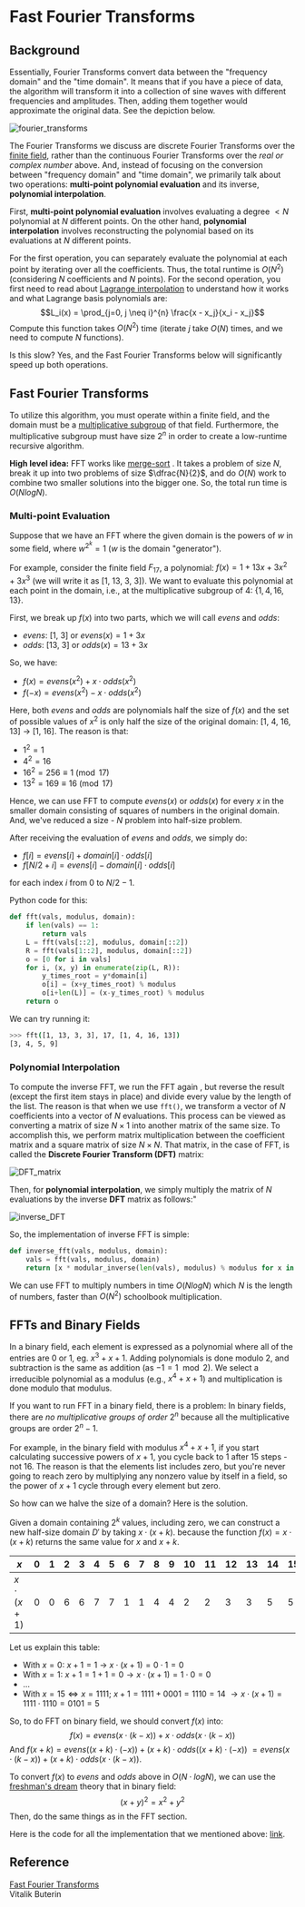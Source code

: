 # Fast Fourier Transforms

## Background

Essentially,  Fourier Transforms convert data between the
"frequency domain" and the "time domain". It means that if you have a piece of data, the algorithm will transform it into a
collection of sine waves with different frequencies and amplitudes. Then, adding them together would approximate the
original data. See the depiction below.

![fourier_transforms](attachments/fourier_transforms.png)

The Fourier Transforms we discuss are discrete Fourier Transforms over the [finite field](./prime_or_finite_fields.md), rather than the
continuous Fourier Transforms over the *real or complex number* above. And, instead of focusing on the conversion between
"frequency domain" and "time domain", we primarily talk about two operations: **multi-point polynomial evaluation** and its
inverse, **polynomial interpolation**.

First, **multi-point polynomial evaluation** involves evaluating a degree $\lt N$ polynomial at $N$
different points. On the other hand, **polynomial interpolation** involves reconstructing the
polynomial based on its evaluations at $N$ different points.

For the first operation, you can separately evaluate the polynomial at each point by iterating over all the coefficients.
Thus, the total runtime is $O(N^2)$ (considering $N$ coefficients and $N$ points).
For the second operation, you first need to read about [Lagrange interpolation](./lagrange_interpolation.md) to understand how it
works and what Lagrange basis polynomials are:
$$L_i(x) = \prod_{j=0, j \neq i}^{n} \frac{x - x_j}{x_i - x_j}$$
Compute this function takes $O(N^2)$ time (iterate $j$ take $O(N)$ times, and we need to compute $N$ functions).

Is this slow? Yes, and the Fast Fourier Transforms below will significantly speed up both operations.

## Fast Fourier Transforms

To utilize this algorithm, you must operate within a finite field, and the domain must be
a [multiplicative subgroup](./prime_or_finite_fields) of that field. Furthermore, the multiplicative subgroup must
have size $2^n$ in order to create a low-runtime recursive algorithm.

**High level idea:**
FFT works like [merge-sort](https://www.geeksforgeeks.org/merge-sort/) . It takes a problem of size $N$, break it up into two problems
of size $\dfrac{N}{2}$, and do $O(N)$ work to combine two smaller solutions into the bigger one. So, the total run time is $O(NlogN)$.

### Multi-point Evaluation

Suppose that we have an FFT where the given domain is the powers of $w$ in some field, where $w^{2^k} = 1$ ($w$ is the domain
"generator").

For example, consider the finite field $F_{17}$, a polynomial: $f(x) = 1 + 13x + 3x^2 + 3x^3$ (we will write it as \[1, 13, 3, 3\]).
We want to evaluate this polynomial at each point in the domain, i.e., at the multiplicative subgroup of $4$:
$\lbrace 1, 4, 16, 13 \rbrace$.

First, we break up $f(x)$ into two parts, which we will call $evens$ and $odds$:

- $evens$: \[1, 3\] or  $evens(x) = 1 + 3x$
- $odds$: \[13, 3\] or $odds(x) = 13 + 3x$

So, we have:  

- $f(x) = evens(x^2) + x \cdot odds(x^2)$
- $f(-x) = evens(x^2) - x \cdot odds(x^2)$

Here, both $evens$ and $odds$ are polynomials half the size of $f(x)$ and the set of possible values of $x^2$ is only half the size of
the original domain: \[1, 4, 16, 13\] $\to$ \[1, 16\]. The reason is that:

- $1^2 = 1$
- $4^2 = 16$
- $16^2 = 256 \equiv 1\pmod {17}$
- $13^2 = 169 \equiv 16 \pmod {17}$

Hence, we can use FFT to compute $evens(x)$ or $odds(x)$ for every $x$ in the smaller domain consisting of squares of numbers in the
original domain. And, we've reduced a size - $N$ problem into half-size problem.

After receiving the evaluation of $evens$ and $odds$, we simply do:

- $f[i] = evens[i] + domain[i] \cdot odds[i]$
- $f[N/2 + i] = evens[i] - domain[i] \cdot odds[i]$

for each index $i$ from $0$ to $N/2 - 1$.

Python code for this:

```python
def fft(vals, modulus, domain):
    if len(vals) == 1:
        return vals
    L = fft(vals[::2], modulus, domain[::2])
    R = fft(vals[1::2], modulus, domain[::2])
    o = [0 for i in vals]
    for i, (x, y) in enumerate(zip(L, R)):
        y_times_root = y*domain[i]
        o[i] = (x+y_times_root) % modulus
        o[i+len(L)] = (x-y_times_root) % modulus
    return o
```

We can try running it:

``` bash
>>> fft([1, 13, 3, 3], 17, [1, 4, 16, 13])
[3, 4, 5, 9]
```

### Polynomial Interpolation

To compute the inverse FFT, we run the FFT again , but reverse the result (except the first item stays in place) and divide every
value by the length of the list. The reason is that when we use `fft()`, we transform a vector
of $N$ coefficients into a vector of $N$ evaluations. This process can be viewed as converting
a matrix of size $N \times 1$ into another matrix of the same size.  To accomplish this,
we perform matrix multiplication between the coefficient matrix and a square matrix of
size $N \times N$. That matrix, in the case of FFT, is called the **Discrete Fourier Transform (DFT)** matrix:

![DFT_matrix](attachments/dft_matrix.png)

Then, for **polynomial interpolation**, we simply multiply the matrix of $N$ evaluations by the inverse
**DFT** matrix as follows:"

![inverse_DFT](attachments/inverse_dft.png)

So, the implementation of inverse FFT is simple:

```python
def inverse_fft(vals, modulus, domain):
    vals = fft(vals, modulus, domain)
    return [x * modular_inverse(len(vals), modulus) % modulus for x in [vals[0]] + vals[1:][::-1]]
```

We can use FFT to multiply numbers in time $O(NlogN)$ which $N$ is the length of numbers, faster than $O(N^2)$ schoolbook
multiplication.

## FFTs and Binary Fields

In a binary field, each element is expressed as a polynomial where all of the entries are 0 or 1, eg. $x^3+x+1$. Adding polynomials
is done modulo 2, and subtraction is the same as addition (as $−1=1 \mod2$). We select a irreducible polynomial as a modulus
(e.g., $x^4 + x + 1$) and multiplication is done modulo that modulus.

If you want to run FFT in a binary field, there is a problem:
In binary fields, there are *no multiplicative groups of order* $2^n$ because all the multiplicative groups are order $2^n - 1$.

For example, in the binary field with modulus $x^4+x+1$, if you start calculating successive powers of $x+1$, you cycle back to $1$
after $15$ steps - not $16$. The reason is that the elements list includes zero, but you're never going to reach zero by multiplying
any nonzero value by itself in a field, so the power of $x+1$ cycle through every element but zero.

So how can we halve the size of a domain? Here is the solution.

Given a domain containing $2^k$ values, including zero, we can construct a new half-size domain $D'$ by taking
$x \cdot (x+k)$. because the function $f(x) = x \cdot (x+k)$ returns the same value for $x$ and $x + k$.

| $x$               | 0   | 1   | 2   | 3   | 4   | 5   | 6   | 7   | 8   | 9   | 10  | 11  | 12  | 13  | 14  | 15  |
| ----------------- | --- | --- | --- | --- | --- | --- | --- | --- | --- | --- | --- | --- | --- | --- | --- | --- |
| $x \cdot (x + 1)$ | 0   | 0   | 6   | 6   | 7   | 7   | 1   | 1   | 4   | 4   | 2   | 2   | 3   | 3   | 5   | 5   |

Let us explain this table:

- With $x = 0$: $x + 1 = 1$ $\to$ $x \cdot (x + 1) = 0 \cdot 1 = 0$
- With $x = 1$: $x + 1 = 1 + 1 = 0 \to x \cdot (x+1) = 1 \cdot 0 = 0$
- ...
- With $x = 15 \iff x = 1111$; $x + 1 = 1111 + 0001 = 1110 = 14$ $\to x \cdot (x + 1) = 1111 \cdot 1110 = 0101 = 5$

So, to do FFT on binary field, we should convert $f(x)$ into:
$$f(x) = evens(x \cdot (k-x)) + x \cdot odds(x \cdot (k-x))$$
And $f(x + k) = evens((x + k) \cdot (-x)) + (x + k) \cdot odds((x+k) \cdot (-x))$
$= evens(x \cdot (k-x)) + (x + k) \cdot odds(x \cdot (k-x))$.

To convert $f(x)$ to $evens$ and $odds$ above in $O(N \cdot logN)$, we can use the
[freshman's dream](https://en.wikipedia.org/wiki/Freshman%27s_dream) theory that in binary field:
$$(x + y)^2 = x^2 + y^2$$
Then, do the same things as in the FFT section.

Here is the code for all the implementation that we mentioned above:
[link](https://github.com/ethereum/research/tree/master/binary_fft).

## Reference

[Fast Fourier Transforms](https://vitalik.eth.limo/general/2019/05/12/fft.html)
<br>
Vitalik Buterin
